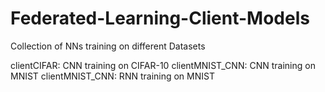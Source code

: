 # Federated-Learning-Client-Models
Collection of NNs training on different Datasets

clientCIFAR: CNN training on CIFAR-10
clientMNIST_CNN: CNN training on MNIST
clientMNIST_CNN: RNN training on MNIST
